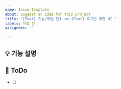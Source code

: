 ```yaml
---
name: Issue Template
about: Suggest an idea for this project
title: "[Feat] 기능/작업 단위 ex.[Feat] 로그인 화면 UI "
labels: 작업 전
assignees: ''

---
```


## 💡 기능 설명
<!-- 작업할 기능 설명 -->
<!-- ex. 로그인 화면 단순 UI 작업 -->

## 📝 ToDo
<!-- 작업할 때 필요한 할 일 작성 -->
<!-- ex. - [ ] 이메일, 패스워드 Input 추가 -->
- [ ]
